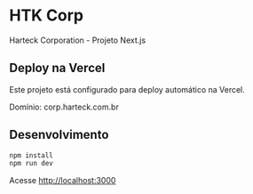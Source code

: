 # HTK Corp

Harteck Corporation - Projeto Next.js

## Deploy na Vercel

Este projeto está configurado para deploy automático na Vercel.

Domínio: corp.harteck.com.br

## Desenvolvimento

```bash
npm install
npm run dev
```

Acesse [http://localhost:3000](http://localhost:3000)
